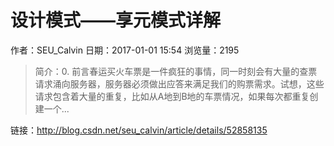# 设计模式——享元模式详解
作者：SEU_Calvin
日期：2017-01-01 15:54
浏览量：2195
> 简介：0. 前言春运买火车票是一件疯狂的事情，同一时刻会有大量的查票请求涌向服务器，服务器必须做出应答来满足我们的购票需求。试想，这些请求包含着大量的重复，比如从A地到B地的车票情况，如果每次都重复创建一个...

 链接：http://blog.csdn.net/seu_calvin/article/details/52858135
